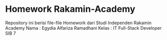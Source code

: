 # Homework Rakamin-Academy
Repository ini berisi file-file Homework dari Studi Independen Rakamin Academy
Nama : Egydia Alfariza Ramadhani
Kelas : IT Full-Stack Developer
SIB 7
